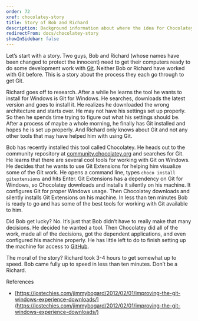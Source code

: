 ```yaml
---
order: 72
xref: chocolatey-story
title: Story of Bob and Richard
description: Background information about where the idea for Chocolatey came from
redirectFrom: docs/chocolatey-story
showInSidebar: false
---
```


Let’s start with a story. Two guys, Bob and Richard (whose names have been changed to protect the innocent) need to get their computers ready to do some development work with [Git](https://git-scm.com/). Neither Bob or Richard have worked with Git before. This is a story about the process they each go through to get Git.

Richard goes off to research. After a while he learns the tool he wants to install for Windows is Git for Windows. He searches, downloads the latest version and goes to install it. He realizes he downloaded the wrong architecture and starts over.  He may not have his settings set up properly. So then he spends time trying to figure out what his settings should be. After a process of maybe a whole morning, he finally has Git installed and hopes he is set up properly. And Richard only knows about Git and not any other tools that may have helped him with using Git.

Bob has recently installed this tool called Chocolatey. He heads out to the community repository at [community.chocolatey.org](https://community.chocolatey.org/packages) and searches for Git. He learns that there are several cool tools for working with Git on Windows. He decides that he wants to use Git Extensions for helping him visualize some of the Git work. He opens a command line, types `choco install gitextensions` and hits Enter. Git Extensions has a dependency on Git for Windows, so Chocolatey downloads and installs it silently on his machine. It configures Git for proper Windows usage. Then Chocolatey downloads and silently installs Git Extensions on his machine. In less than ten minutes Bob is ready to go and has some of the best tools for working with Git available to him.

Did Bob get lucky? No. It’s just that Bob didn’t have to really make that many decisions. He decided he wanted a tool. Then Chocolatey did all of the work, made all of the decisions, got the dependent applications, and even configured his machine properly. He has little left to do to finish setting up the machine for access to [GitHub](https://github.com).

The moral of the story? Richard took 3-4 hours to get somewhat up to speed. Bob came fully up to speed in less than ten minutes. Don’t be a Richard.

References

* [https://lostechies.com/jimmybogard/2012/02/01/improving-the-git-windows-experience-downloads/](https://lostechies.com/jimmybogard/2012/02/01/improving-the-git-windows-experience-downloads/)
